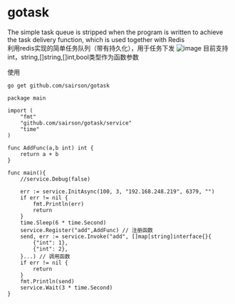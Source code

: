 # gotask
The simple task queue is stripped when the program is written to achieve the task delivery function, which is used together with Redis<br>
利用redis实现的简单任务队列（带有持久化），用于任务下发
![image](https://user-images.githubusercontent.com/74412075/153556999-b7489265-796b-43a0-a3d0-787457c429ac.png)
目前支持int，string,[]string,[]int,bool类型作为函数参数

使用
```
go get github.com/sairson/gotask
```

```
package main

import (
	"fmt"
	"github.com/sairson/gotask/service"
	"time"
)

func AddFunc(a,b int) int {
	return a + b
}

func main(){
	//service.Debug(false)

	err := service.InitAsync(100, 3, "192.168.248.219", 6379, "")
	if err != nil {
		fmt.Println(err)
		return
	}
	time.Sleep(6 * time.Second)
	service.Register("add",AddFunc) // 注册函数
	send, err := service.Invoke("add", []map[string]interface{}{
		{"int": 1},
		{"int": 2},
	}...) // 调用函数
	if err != nil {
		return
	}
	fmt.Println(send)
	service.Wait(3 * time.Second)
}
```
